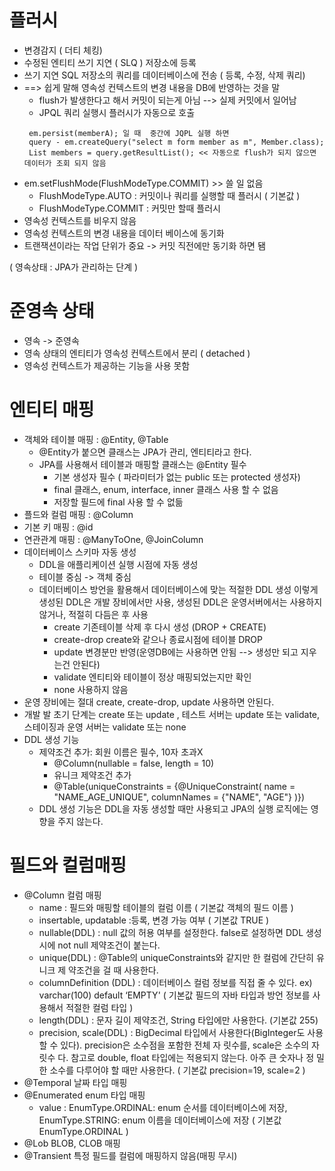 # 플러시
* 변경감지 ( 더티 체킹)
* 수정된 엔티티 쓰기 지연 ( SLQ ) 저장소에 등록
* 쓰기 지연 SQL 저장소의 쿼리를 데이터베이스에 전송 ( 등록, 수정, 삭제 쿼리)
* ==> 쉽게 말해 영속성 컨텍스트의 변경 내용을 DB에 반영하는 것을 말
  * flush가 발생한다고 해서 커밋이 되는게 아님 --> 실제 커밋에서 일어남
  * JPQL 쿼리 실행시 플러시가 자동으로 호출
   <pre><code> em.persist(memberA); 일 때  중간에 JQPL 실행 하면
   query - em.createQuery("select m form member as m", Member.class);
   List<Member> members = query.getResultList(); << 자동으로 flush가 되지 않으면 데이터가 조회 되지 않음
  </code></pre>  
* em.setFlushMode(FlushModeType.COMMIT)  >> 쓸 일 없음
  * FlushModeType.AUTO : 커밋이나 쿼리를 실행할 때 플러시 ( 기본값 )
  * FlushModeType.COMMIT : 커밋만 할때 플러시
* 영속성 컨텍스트를 비우지 않음
* 영속성 컨텍스트의 변경 내용을 데이터 베이스에 동기화
* 트랜잭션이라는 작업 단위가 중요 -> 커밋 직전에만 동기화 하면 됌

( 영속상태 : JPA가 관리하는 단계 )
# 준영속 상태 
* 영속 -> 준영속
* 영속 상태의 엔티티가 영속성 컨텍스트에서 분리 ( detached )
* 영속성 컨텍스트가 제공하는 기능을 사용 못함

# 엔티티 매핑
* 객체와 테이블 매핑 : @Entity, @Table
  * @Entity가 붙으면 클래스는 JPA가 관리, 엔티티라고 한다.
  * JPA를 사용해서 테이블과 매핑할 클래스는 @Entity 필수
    * 기본 생성자 필수 ( 파라미터가 없는 public 또는 protected 생성자)
    * final 클래스, enum, interface, inner 클래스 사용 할 수 없음
    * 저장할 필드에 final 사용 할 수 없듦
* 플드와 컬럼 매핑 : @Column
* 기본 키 매핑 : @id
* 연관관계 매핑 : @ManyToOne, @JoinColumn
* 데이터베이스 스키마 자동 생성
  * DDL을 애플리케이션 실행 시점에 자동 생성
  * 테이블 중심 -> 객체 중심
  * 데이터베이스 방언을 활용해서 데이터베이스에 맞는 적절한
    DDL 생성 이렇게 생성된 DDL은 개발 장비에서만 사용, 생성된 DDL은 운영서버에서는 사용하지 않거나, 적절히 다듬은 후 사용
    * create 기존테이블 삭제 후 다시 생성 (DROP + CREATE)
    * create-drop create와 같으나 종료시점에 테이블 DROP
    * update 변경분만 반영(운영DB에는 사용하면 안됨 --> 생성만 되고 지우는건 안된다)
    * validate 엔티티와 테이블이 정상 매핑되었는지만 확인
    * none 사용하지 않음
* 운영 장비에는 절대 create, create-drop, update 사용하면
    안된다.
* 개발 발 초기 단계는 create 또는 update , 테스트 서버는 update 또는 validate, 스테이징과 운영 서버는 validate 또는 none
* DDL 생성 기능
  * 제약조건 추가: 회원 이름은 필수, 10자 초과X
    * @Column(nullable = false, length = 10)
    * 유니크 제약조건 추가
    * @Table(uniqueConstraints = {@UniqueConstraint( name = "NAME_AGE_UNIQUE",
    columnNames = {"NAME", "AGE"} )})
  * DDL 생성 기능은 DDL을 자동 생성할 때만 사용되고
    JPA의 실행 로직에는 영향을 주지 않는다.


# 필드와 컬럼매핑
* @Column 컬럼 매핑
  *  name : 필드와 매핑할 테이블의 컬럼 이름 ( 기본값 객체의 필드 이름 )
  *  insertable, updatable  :등록, 변경 가능 여부  ( 기본값 TRUE )
  *  nullable(DDL) : null 값의 허용 여부를 설정한다. false로 설정하면 DDL 생성 시에
    not null 제약조건이 붙는다.
  *  unique(DDL) : @Table의 uniqueConstraints와 같지만 한 컬럼에 간단히 유니크 제
    약조건을 걸 때 사용한다.
  *  columnDefinition (DDL) : 데이터베이스 컬럼 정보를 직접 줄 수 있다.
    ex) varchar(100) default ‘EMPTY' ( 기본값 필드의 자바 타입과 방언 정보를 사용해서 적절한 컬럼 타입 )
  * length(DDL) : 문자 길이 제약조건, String 타입에만 사용한다.  (기본값 255)
  *  precision, scale(DDL) : BigDecimal 타입에서 사용한다(BigInteger도 사용할 수 있다). precision은 소수점을 포함한 전체 자 릿수를, scale은 소수의 자릿수 다. 참고로 double, float 타입에는 적용되지 않는다. 아주 큰 숫자나 정 밀한 소수를 다루어야 할 때만 사용한다.
     ( 기본값 precision=19, scale=2 )
* @Temporal 날짜 타입 매핑
* @Enumerated enum 타입 매핑
  * value : EnumType.ORDINAL: enum 순서를 데이터베이스에 저장, EnumType.STRING: enum 이름을 데이터베이스에 저장
    ( 기본값 EnumType.ORDINAL )
* @Lob BLOB, CLOB 매핑
* @Transient 특정 필드를 컬럼에 매핑하지 않음(매핑 무시)


